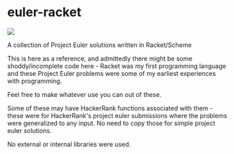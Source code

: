 # euler-racket

[<img src="https://projecteuler.net/profile/kronicmage.png">](https://projecteuler.net/progress=kronicmage)

A collection of Project Euler solutions written in Racket/Scheme

This is here as a reference, and admittedly there might be some shoddy/incomplete code here - Racket was my first programming language and these Project Euler problems were some of my earliest experiences with programming.

Feel free to make whatever use you can out of these.

Some of these may have HackerRank functions associated with them - these were for HackerRank's project euler submissions where the problems were generalized to any input. No need to copy those for simple project euler solutions.

No external or internal libraries were used.
